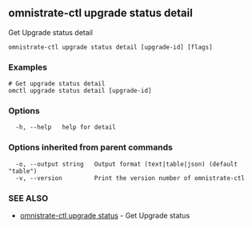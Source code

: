 ## omnistrate-ctl upgrade status detail

Get Upgrade status detail

```
omnistrate-ctl upgrade status detail [upgrade-id] [flags]
```

### Examples

```
# Get upgrade status detail
omctl upgrade status detail [upgrade-id]
```

### Options

```
  -h, --help   help for detail
```

### Options inherited from parent commands

```
  -o, --output string   Output format (text|table|json) (default "table")
  -v, --version         Print the version number of omnistrate-ctl
```

### SEE ALSO

- [omnistrate-ctl upgrade status](omnistrate-ctl_upgrade_status.md) - Get Upgrade status
